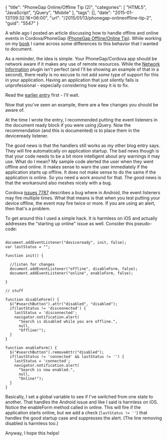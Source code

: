 {
	"title": "PhoneGap Online/Offline Tip (2)",
	"categories": [
		"HTML5",
		"JavaScript",
		"jQuery",
		"Mobile"
	],
	"tags": [],
	"date": "2015-01-13T09:32:16+06:00",
	"url": "/2015/01/13/phonegap-onlineoffline-tip-2",
	"guid": "5547"
}

A while ago I posted an article discussing how to handle offline and online events in Cordova/PhoneGap (<a href="http://www.raymondcamden.com/2013/05/24/PhoneGap-OnlineOffline-Tip">PhoneGap Offline/Online Tip</a>). While working on my <a href="http://manning.com/camden/">book</a> I came across some differences to this behavior that I wanted to document.

<!--more-->

As a reminder, the idea is simple. Your PhoneGap/Cordova app should be network aware if it makes any use of remote resources. While the <a href="http://plugins.cordova.io/#/package/org.apache.cordova.network-information">Network Information</a> plugin isn't perfect (and I'll be showing an example of that in a second), there really is no excuse to not add <i>some</i> type of support for this in your application. Having an application that just silently fails is unprofessional - especially considering how easy it is to fix.

Read the <a href="http://www.raymondcamden.com/2013/05/24/PhoneGap-OnlineOffline-Tip">earlier entry</a> first - I'll wait.

Now that you've seen an example, there are a few changes you should be aware of.

At the time I wrote the entry, I recommended putting the event listeners in the document ready block if you were using jQuery. Now the recommendation (and this is documented) is to place them in the deviceready listener. 

The good news is that the handlers still works as my other blog entry says. They will fire automatically on application startup. The bad news though is that your code needs to be a bit more intelligent about any warnings it may use. What do I mean? My sample code alerted the user when they went offline and online. It makes sense to warn the user immediately if the application starts up offline. It does not make sense to do the same if the application is online. So you need a work around for that. The good news is that the workaround also meshes nicely with a bug.

Cordova <a href="https://issues.apache.org/jira/browse/CB-7787">issues 7787</a> describes a bug where in Android, the event listeners may fire multiple times. What that means is that when you test putting your device offline, the event may fire twice or more. If you are using an alert, then that's a problem. 

To get around this I used a simple hack. It is harmless on iOS and actually addresses the "starting up online" issue as well. Consider this pseudo-code:

<pre><code class="language-javascript">
document.addEventListener("deviceready", init, false);
var lastStatus = "";

function init() {

  //listen for changes
  document.addEventListener("offline", disableForm, false);
  document.addEventListener("online", enableForm, false);

}

// stuff

function disableForm() {
  $("#searchButton").attr("disabled", "disabled");
  if(lastStatus != 'disconnected') {
    lastStatus = 'disconnected';
    navigator.notification.alert(
      "Search is disabled while you are offline.", 
      null, 
      "Offline!");
  }
}

function enableForm() {
  $("#searchButton").removeAttr("disabled");
  if(lastStatus != 'connected' && lastStatus != '') {
    lastStatus = 'connected';
    navigator.notification.alert(
      "Search is now enabled.", 
      null, 
      "Online!");
  }
}
</code></pre>

Basically, I set a global variable to see if I've switched from one state to another. That handles the Android issue and like I said is harmless on iOS. Notice the enableForm method called in online. This will fire if the application starts online, but we add a check (<code>lastStatus != ''</code>) that handles the good startup case and suppresses the alert. (The line removing disabled is harmless too.) 

Anyway, I hope this helps!